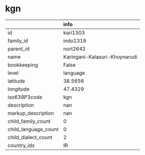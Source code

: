 # kgn
|                      | info                          |
|:---------------------|:------------------------------|
| id                   | kari1303                      |
| family_id            | indo1319                      |
| parent_id            | nort2642                      |
| name                 | Karingani-Kalasuri-Khoynarudi |
| bookkeeping          | False                         |
| level                | language                      |
| latitude             | 38.5656                       |
| longitude            | 47.4329                       |
| iso639P3code         | kgn                           |
| description          | nan                           |
| markup_description   | nan                           |
| child_family_count   | 0                             |
| child_language_count | 0                             |
| child_dialect_count  | 2                             |
| country_ids          | IR                            |